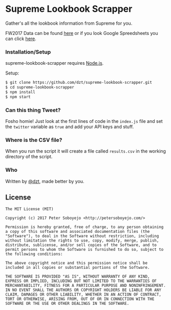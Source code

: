 # Supreme Lookbook Scrapper

Gather's all the lookbook information from Supreme for you.

FW2017 Data can be found [here](https://gist.github.com/dzt/783b5245318f42951c4ecb7eb19ee5aa) or if you look Google Spreedsheets you can click [here](https://docs.google.com/spreadsheets/d/1viWHstVZWz0jD7z4T-I64g-Tgb0e-3y9w80YpNzAkYQ/edit?usp=sharing).

### Installation/Setup

supreme-lookbook-scrapper requires [Node.js](http://nodejs.org/).

Setup:

```sh
$ git clone https://github.com/dzt/supreme-lookbook-scrapper.git
$ cd supreme-lookbook-scrapper
$ npm install
$ npm start
```

### Can this thing Tweet?

Fosho homie! Just look at the first lines of code in the `index.js` file and set the `twitter` variable as `true` and add your API keys and stuff.

### Where is the CSV file?

When you run the script it will create a file called `results.csv` in the working directory of the script.

### Who

Written by <a href="http://petersoboyejo.com/">@dzt</a>, made better by you.


## License

```
The MIT License (MIT)

Copyright (c) 2017 Peter Soboyejo <http://petersoboyejo.com/>

Permission is hereby granted, free of charge, to any person obtaining a copy of this software and associated documentation files (the "Software"), to deal in the Software without restriction, including without limitation the rights to use, copy, modify, merge, publish, distribute, sublicense, and/or sell copies of the Software, and to permit persons to whom the Software is furnished to do so, subject to the following conditions:

The above copyright notice and this permission notice shall be included in all copies or substantial portions of the Software.

THE SOFTWARE IS PROVIDED "AS IS", WITHOUT WARRANTY OF ANY KIND, EXPRESS OR IMPLIED, INCLUDING BUT NOT LIMITED TO THE WARRANTIES OF MERCHANTABILITY, FITNESS FOR A PARTICULAR PURPOSE AND NONINFRINGEMENT. IN NO EVENT SHALL THE AUTHORS OR COPYRIGHT HOLDERS BE LIABLE FOR ANY CLAIM, DAMAGES OR OTHER LIABILITY, WHETHER IN AN ACTION OF CONTRACT, TORT OR OTHERWISE, ARISING FROM, OUT OF OR IN CONNECTION WITH THE SOFTWARE OR THE USE OR OTHER DEALINGS IN THE SOFTWARE.
```
